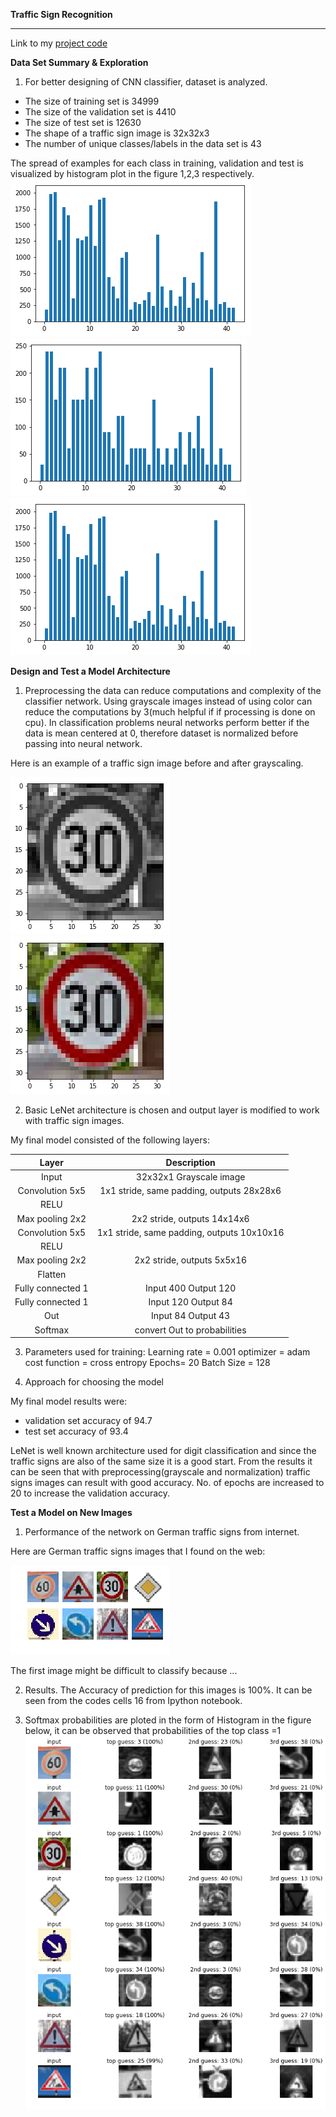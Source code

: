 **Traffic Sign Recognition**

[//]: # (Image References)

[image1]: ./output/hist_train.jpg "Visualization Training"
[image2]: ./output/hist_valid.jpg "Visualization Validation"
[image3]: ./output/hist_test.jpg "Visualization Test"

[image4]: ./output/30_1.jpg "Grayscaling"
[image5]: ./output/30g.jpg "Original"
[image6]: ./output/my_img.jpg "Images from Internet"
[image7]: ./output/myimg.jpg "Results"


---
Link to my  [project code](https://github.com/chaitanyar56/CarND-Traffic-Sign-Classifier-Project/blob/master/Traffic_Sign_Classifier.ipynb)

**Data Set Summary & Exploration**

1. For better designing of CNN classifier, dataset is analyzed.
* The size of training set is 34999
* The size of the validation set is 4410
* The size of test set is 12630
* The shape of a traffic sign image is 32x32x3
* The number of unique classes/labels in the data set is 43

The spread of examples for each class in training, validation and test is visualized by histogram plot in the figure 1,2,3 respectively.
![alt text][image1]
![alt text][image2]
![alt text][image3]



**Design and Test a Model Architecture**

1. Preprocessing the data can reduce computations and complexity of the classifier network. Using grayscale images instead of using color can reduce the computations by 3(much helpful if if processing is done on cpu). In classification problems neural networks perform better if the data is mean centered at 0, therefore dataset is normalized before passing into neural network.

Here is an example of a traffic sign image before and after grayscaling.

![alt text][image5]
![alt text][image4]


2. Basic LeNet architecture is chosen and output layer is modified to work with traffic sign images.

My final model consisted of the following layers:

| Layer         		|     Description	        					|
|:---------------------:|:---------------------------------------------:|
| Input         		| 32x32x1 Grayscale image   							|
| Convolution 5x5     	| 1x1 stride, same padding, outputs 28x28x6 	|
| RELU					|												|
| Max pooling	   2x2   	| 2x2 stride,  outputs 14x14x6 				|
| Convolution 5x5     	| 1x1 stride, same padding, outputs 10x10x16 	|
| RELU					|												|
| Max pooling	    2x2  	| 2x2 stride,  outputs 5x5x16 				|
|	Flatten					|												|
| Fully connected	1	| Input 400  Output 120     									|
| Fully connected	1	| Input 120  Output 84     									|
| Out		| Input 84  Output 43     									|
| Softmax				|    convert Out to probabilities     									|


3. Parameters used for training:
Learning rate = 0.001
optimizer = adam
cost function = cross entropy
Epochs= 20
Batch Size = 128

4. Approach for choosing the model

My final model results were:
* validation set accuracy of 94.7
* test set accuracy of 93.4

LeNet is well known architecture used for digit classification and since the traffic signs are also of the same size it is a good start. From the results it can be seen that with preprocessing(grayscale and normalization) traffic signs images can result with good accuracy. No. of epochs are increased to 20 to increase the validation accuracy.

**Test a Model on New Images**

1. Performance of the network on German traffic signs from internet.

Here are  German traffic signs images  that I found on the web:

![alt text][image6]

The first image might be difficult to classify because ...

2. Results.
The Accuracy of prediction for this images is 100%. It can be seen from the codes cells 16 from Ipython notebook.

3. Softmax probabilities are ploted in the form of Histogram in the figure below, it can be observed that probabilities of the top class =1
![alt text][image7]
